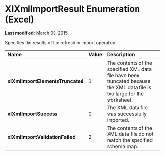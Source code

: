 
# XlXmlImportResult Enumeration (Excel)

 **Last modified:** March 09, 2015

Specifies the results of the refresh or import operation.


|**Name**|**Value**|**Description**|
|:-----|:-----|:-----|
| **xlXmlImportElementsTruncated**|1|The contents of the specified XML data file have been truncated because the XML data file is too large for the worksheet.|
| **xlXmlImportSuccess**|0|The XML data file was successfully imported.|
| **xlXmlImportValidationFailed**|2|The contents of the XML data file do not match the specified schema map.|
